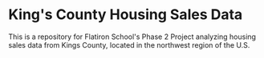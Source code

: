 # King's County Housing Sales Data
This is a repository for Flatiron School's Phase 2 Project analyzing housing sales data from Kings County, located in the northwest region of the U.S.
